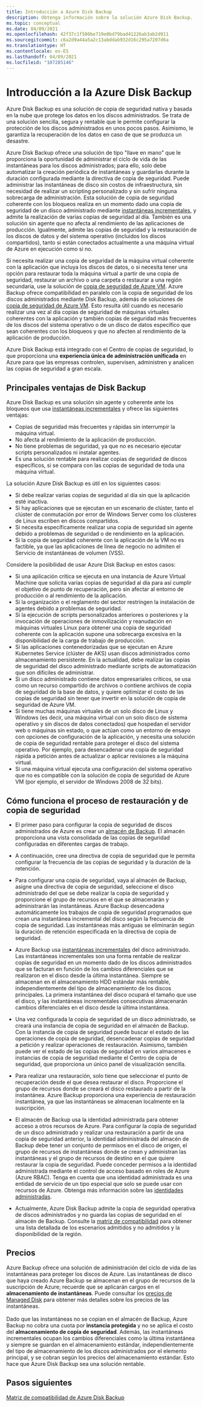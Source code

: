 ```yaml
---
title: Introducción a Azure Disk Backup
description: Obtenga información sobre la solución Azure Disk Backup.
ms.topic: conceptual
ms.date: 04/09/2021
ms.openlocfilehash: 42f37c1f500be719e0bd79bad41226ab3ab2d911
ms.sourcegitcommit: c6a2d9a44a5a2c13abddab932d16c295a7207d6a
ms.translationtype: HT
ms.contentlocale: es-ES
ms.lasthandoff: 04/09/2021
ms.locfileid: "107285146"
---
```

# <a name="overview-of-azure-disk-backup"></a>Introducción a la Azure Disk Backup

Azure Disk Backup es una solución de copia de seguridad nativa y basada en la nube que protege los datos en los discos administrados. Se trata de una solución sencilla, segura y rentable que le permite configurar la protección de los discos administrados en unos pocos pasos. Asimismo, le garantiza la recuperación de los datos en caso de que se produzca un desastre.

Azure Disk Backup ofrece una solución de tipo "llave en mano" que le proporciona la oportunidad de administrar el ciclo de vida de las instantáneas para los discos administrados; para ello, solo debe automatizar la creación periódica de instantáneas y guardarlas durante la duración configurada mediante la directiva de copia de seguridad. Puede administrar las instantáneas de disco sin costos de infraestructura, sin necesidad de realizar un scripting personalizado y sin sufrir ninguna sobrecarga de administración. Esta solución de copia de seguridad coherente con los bloqueos realiza en un momento dado una copia de seguridad de un disco administrado mediante [instantáneas incrementales](../virtual-machines/disks-incremental-snapshots.md), y admite la realización de varias copias de seguridad al día. También es una solución sin agente que no afecta al rendimiento de las aplicaciones de producción. Igualmente, admite las copias de seguridad y la restauración de los discos de datos y del sistema operativo (incluidos los discos compartidos), tanto si están conectados actualmente a una máquina virtual de Azure en ejecución como si no.

Si necesita realizar una copia de seguridad de la máquina virtual coherente con la aplicación que incluya los discos de datos, o si necesita tener una opción para restaurar toda la máquina virtual a partir de una copia de seguridad, restaurar un archivo o una carpeta o restaurar a una región secundaria, use la solución de [copia de seguridad de Azure VM](backup-azure-vms-introduction.md). Azure Backup ofrece compatibilidad en paralelo con la copia de seguridad de los discos administrados mediante Disk Backup, además de soluciones de [copia de seguridad de Azure VM](./backup-azure-vms-introduction.md). Esto resulta útil cuando es necesario realizar una vez al día copias de seguridad de máquinas virtuales coherentes con la aplicación y también copias de seguridad más frecuentes de los discos del sistema operativo o de un disco de datos específico que sean coherentes con los bloqueos y que no afecten al rendimiento de la aplicación de producción.

Azure Disk Backup está integrado con el Centro de copias de seguridad, lo que proporciona una **experiencia única de administración unificada** en Azure para que las empresas controlen, supervisen, administren y analicen las copias de seguridad a gran escala.

## <a name="key-benefits-of-disk-backup"></a>Principales ventajas de Disk Backup

Azure Disk Backup es una solución sin agente y coherente ante los bloqueos que usa [instantáneas incrementales](../virtual-machines/disks-incremental-snapshots.md) y ofrece las siguientes ventajas:

- Copias de seguridad más frecuentes y rápidas sin interrumpir la máquina virtual.
- No afecta al rendimiento de la aplicación de producción.
- No tiene problemas de seguridad, ya que no es necesario ejecutar scripts personalizados ni instalar agentes.
- Es una solución rentable para realizar copias de seguridad de discos específicos, si se compara con las copias de seguridad de toda una máquina virtual.

La solución Azure Disk Backup es útil en los siguientes casos:

- Si debe realizar varias copias de seguridad al día sin que la aplicación esté inactiva.
- Si hay aplicaciones que se ejecutan en un escenario de clúster, tanto el clúster de conmutación por error de Windows Server como los clústeres de Linux escriben en discos compartidos.
- Si necesita específicamente realizar una copia de seguridad sin agente debido a problemas de seguridad o de rendimiento en la aplicación.
- Si la copia de seguridad coherente con la aplicación de la VM no es factible, ya que las aplicaciones de línea de negocio no admiten el Servicio de instantáneas de volumen (VSS).

Considere la posibilidad de usar Azure Disk Backup en estos casos:

- Si una aplicación crítica se ejecuta en una instancia de Azure Virtual Machine que solicita varias copias de seguridad al día para así cumplir el objetivo de punto de recuperación, pero sin afectar al entorno de producción o al rendimiento de la aplicación.
- Si la organización o el reglamento del sector restringen la instalación de agentes debido a problemas de seguridad.
- Si la ejecución de scripts personalizados anteriores o posteriores y la invocación de operaciones de inmovilización y reanudación en máquinas virtuales Linux para obtener una copia de seguridad coherente con la aplicación supone una sobrecarga excesiva en la disponibilidad de la carga de trabajo de producción.
- Si las aplicaciones contenedorizadas que se ejecutan en Azure Kubernetes Service (clúster de AKS) usan discos administrados como almacenamiento persistente. En la actualidad, debe realizar las copias de seguridad del disco administrado mediante scripts de automatización que son difíciles de administrar.
- Si un disco administrado contiene datos empresariales críticos, se usa como un recurso compartido de archivos o contiene archivos de copia de seguridad de la base de datos, y quiere optimizar el costo de las copias de seguridad sin tener que invertir en la solución de copia de seguridad de Azure VM.
- Si tiene muchas máquinas virtuales de un solo disco de Linux y Windows (es decir, una máquina virtual con un solo disco de sistema operativo y sin discos de datos conectados) que hospedan el servidor web o máquinas sin estado, o que actúan como un entorno de ensayo con opciones de configuración de la aplicación, y necesita una solución de copia de seguridad rentable para proteger el disco del sistema operativo. Por ejemplo, para desencadenar una copia de seguridad rápida a petición antes de actualizar o aplicar revisiones a la máquina virtual.
- Si una máquina virtual ejecuta una configuración del sistema operativo que no es compatible con la solución de copia de seguridad de Azure VM (por ejemplo, el servidor de Windows 2008 de 32 bits).

## <a name="how-the-backup-and-restore-process-works"></a>Cómo funciona el proceso de restauración y de copia de seguridad

- El primer paso para configurar la copia de seguridad de discos administrados de Azure es crear un [almacén de Backup](backup-vault-overview.md). El almacén proporciona una vista consolidada de las copias de seguridad configuradas en diferentes cargas de trabajo.

- A continuación, cree una directiva de copia de seguridad que le permita configurar la frecuencia de las copias de seguridad y la duración de la retención.

- Para configurar una copia de seguridad, vaya al almacén de Backup, asigne una directiva de copia de seguridad, seleccione el disco administrado del que se debe realizar la copia de seguridad y proporcione el grupo de recursos en el que se almacenarán y administrarán las instantáneas. Azure Backup desencadena automáticamente los trabajos de copia de seguridad programados que crean una instantánea incremental del disco según la frecuencia de copia de seguridad. Las instantáneas más antiguas se eliminarán según la duración de retención especificada en la directiva de copia de seguridad.

- Azure Backup usa [instantáneas incrementales](../virtual-machines/disks-incremental-snapshots.md#restrictions) del disco administrado. Las instantáneas incrementales son una forma rentable de realizar copias de seguridad en un momento dado de los discos administrados que se facturan en función de los cambios diferenciales que se realizaron en el disco desde la última instantánea. Siempre se almacenan en el almacenamiento HDD estándar más rentable, independientemente del tipo de almacenamiento de los discos principales. La primera instantánea del disco ocupará el tamaño que use el disco, y las instantáneas incrementales consecutivas almacenarán cambios diferenciales en el disco desde la última instantánea.

- Una vez configurada la copia de seguridad de un disco administrado, se creará una instancia de copia de seguridad en el almacén de Backup. Con la instancia de copia de seguridad puede buscar el estado de las operaciones de copia de seguridad, desencadenar copias de seguridad a petición y realizar operaciones de restauración. Asimismo, también puede ver el estado de las copias de seguridad en varios almacenes e instancias de copia de seguridad mediante el Centro de copia de seguridad, que proporciona un único panel de visualización sencilla.

- Para realizar una restauración, solo tiene que seleccionar el punto de recuperación desde el que desea restaurar el disco. Proporcione el grupo de recursos donde se creará el disco restaurado a partir de la instantánea. Azure Backup proporciona una experiencia de restauración instantánea, ya que las instantáneas se almacenan localmente en la suscripción.

- El almacén de Backup usa la identidad administrada para obtener acceso a otros recursos de Azure. Para configurar la copia de seguridad de un disco administrado y realizar una restauración a partir de una copia de seguridad anterior, la identidad administrada del almacén de Backup debe tener un conjunto de permisos en el disco de origen, el grupo de recursos de instantáneas donde se crean y administran las instantáneas y el grupo de recursos de destino en el que quiere restaurar la copia de seguridad. Puede conceder permisos a la identidad administrada mediante el control de acceso basado en roles de Azure (Azure RBAC). Tenga en cuenta que una identidad administrada es una entidad de servicio de un tipo especial que solo se puede usar con recursos de Azure. Obtenga más información sobre las [identidades administradas](../active-directory/managed-identities-azure-resources/overview.md).

- Actualmente, Azure Disk Backup admite la copia de seguridad operativa de discos administrados y no guarda las copias de seguridad en el almacén de Backup. Consulte la [matriz de compatibilidad](disk-backup-support-matrix.md) para obtener una lista detallada de los escenarios admitidos y no admitidos y la disponibilidad de la región.

## <a name="pricing"></a>Precios

Azure Backup ofrece una solución de administración del ciclo de vida de las instantáneas para proteger los discos de Azure. Las instantáneas de disco que haya creado Azure Backup se almacenan en el grupo de recursos de la suscripción de Azure; recuerde que se aplicarán cargos en el **almacenamiento de instantáneas**. Puede consultar los [precios de Managed Disk](https://azure.microsoft.com/pricing/details/managed-disks/) para obtener más detalles sobre los precios de las instantáneas.<br></br>Dado que las instantáneas no se copian en el almacén de Backup, Azure Backup no cobra una cuota por **instancia protegida** y no se aplica el costo del **almacenamiento de copia de seguridad**. Además, las instantáneas incrementales ocupan los cambios diferenciales como la última instantánea y siempre se guardan en el almacenamiento estándar, independientemente del tipo de almacenamiento de los discos administrados por el elemento principal, y se cobran según los precios del almacenamiento estándar. Esto hace que Azure Disk Backup sea una solución rentable.

## <a name="next-steps"></a>Pasos siguientes

[Matriz de compatibilidad de Azure Disk Backup](disk-backup-support-matrix.md)
